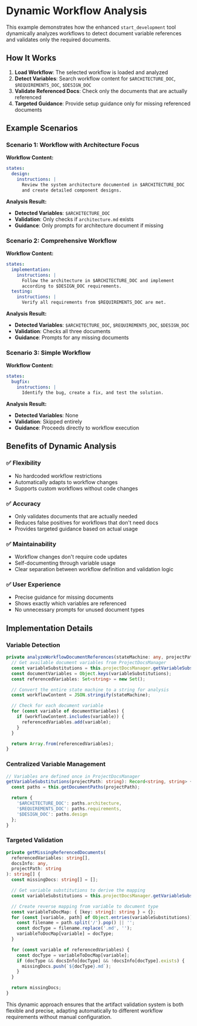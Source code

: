 # Dynamic Workflow Analysis

This example demonstrates how the enhanced `start_development` tool dynamically analyzes workflows to detect document variable references and validates only the required documents.

## How It Works

1. **Load Workflow**: The selected workflow is loaded and analyzed
2. **Detect Variables**: Search workflow content for `$ARCHITECTURE_DOC`, `$REQUIREMENTS_DOC`, `$DESIGN_DOC`
3. **Validate Referenced Docs**: Check only the documents that are actually referenced
4. **Targeted Guidance**: Provide setup guidance only for missing referenced documents

## Example Scenarios

### Scenario 1: Workflow with Architecture Focus

**Workflow Content:**

```yaml
states:
  design:
    instructions: |
      Review the system architecture documented in $ARCHITECTURE_DOC 
      and create detailed component designs.
```

**Analysis Result:**

- **Detected Variables**: `$ARCHITECTURE_DOC`
- **Validation**: Only checks if `architecture.md` exists
- **Guidance**: Only prompts for architecture document if missing

### Scenario 2: Comprehensive Workflow

**Workflow Content:**

```yaml
states:
  implementation:
    instructions: |
      Follow the architecture in $ARCHITECTURE_DOC and implement 
      according to $DESIGN_DOC requirements.
  testing:
    instructions: |
      Verify all requirements from $REQUIREMENTS_DOC are met.
```

**Analysis Result:**

- **Detected Variables**: `$ARCHITECTURE_DOC`, `$REQUIREMENTS_DOC`, `$DESIGN_DOC`
- **Validation**: Checks all three documents
- **Guidance**: Prompts for any missing documents

### Scenario 3: Simple Workflow

**Workflow Content:**

```yaml
states:
  bugfix:
    instructions: |
      Identify the bug, create a fix, and test the solution.
```

**Analysis Result:**

- **Detected Variables**: None
- **Validation**: Skipped entirely
- **Guidance**: Proceeds directly to workflow execution

## Benefits of Dynamic Analysis

### ✅ **Flexibility**

- No hardcoded workflow restrictions
- Automatically adapts to workflow changes
- Supports custom workflows without code changes

### ✅ **Accuracy**

- Only validates documents that are actually needed
- Reduces false positives for workflows that don't need docs
- Provides targeted guidance based on actual usage

### ✅ **Maintainability**

- Workflow changes don't require code updates
- Self-documenting through variable usage
- Clear separation between workflow definition and validation logic

### ✅ **User Experience**

- Precise guidance for missing documents
- Shows exactly which variables are referenced
- No unnecessary prompts for unused document types

## Implementation Details

### Variable Detection

```typescript
private analyzeWorkflowDocumentReferences(stateMachine: any, projectPath: string): string[] {
  // Get available document variables from ProjectDocsManager
  const variableSubstitutions = this.projectDocsManager.getVariableSubstitutions(projectPath);
  const documentVariables = Object.keys(variableSubstitutions);
  const referencedVariables: Set<string> = new Set();

  // Convert the entire state machine to a string for analysis
  const workflowContent = JSON.stringify(stateMachine);

  // Check for each document variable
  for (const variable of documentVariables) {
    if (workflowContent.includes(variable)) {
      referencedVariables.add(variable);
    }
  }

  return Array.from(referencedVariables);
}
```

### Centralized Variable Management

```typescript
// Variables are defined once in ProjectDocsManager
getVariableSubstitutions(projectPath: string): Record<string, string> {
  const paths = this.getDocumentPaths(projectPath);

  return {
    '$ARCHITECTURE_DOC': paths.architecture,
    '$REQUIREMENTS_DOC': paths.requirements,
    '$DESIGN_DOC': paths.design
  };
}
```

### Targeted Validation

```typescript
private getMissingReferencedDocuments(
  referencedVariables: string[],
  docsInfo: any,
  projectPath: string
): string[] {
  const missingDocs: string[] = [];

  // Get variable substitutions to derive the mapping
  const variableSubstitutions = this.projectDocsManager.getVariableSubstitutions(projectPath);

  // Create reverse mapping from variable to document type
  const variableToDocMap: { [key: string]: string } = {};
  for (const [variable, path] of Object.entries(variableSubstitutions)) {
    const filename = path.split('/').pop() || '';
    const docType = filename.replace('.md', '');
    variableToDocMap[variable] = docType;
  }

  for (const variable of referencedVariables) {
    const docType = variableToDocMap[variable];
    if (docType && docsInfo[docType] && !docsInfo[docType].exists) {
      missingDocs.push(`${docType}.md`);
    }
  }

  return missingDocs;
}
```

This dynamic approach ensures that the artifact validation system is both flexible and precise, adapting automatically to different workflow requirements without manual configuration.
